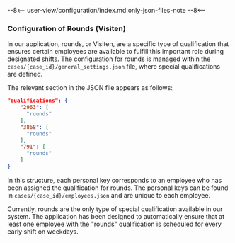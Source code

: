 --8<--
user-view/configuration/index.md:only-json-files-note
--8<--

### Configuration of Rounds (Visiten)

In our application, rounds, or Visiten, are a specific type of qualification that ensures certain employees are available to fulfill this important role during designated shifts. The configuration for rounds is managed within the `cases/{case_id}/general_settings.json` file, where special qualifications are defined.

The relevant section in the JSON file appears as follows:

```json
"qualifications": {
    "2963": [
      "rounds"
    ],
    "3868": [
      "rounds"
    ],
    "791": [
      "rounds"
    ]
}
```

In this structure, each personal key corresponds to an employee who has been assigned the qualification for rounds. The personal keys can be found in `cases/{case_id}/employees.json` and are unique to each employee.

Currently, rounds are the only type of special qualification available in our system. The application has been designed to automatically ensure that at least one employee with the "rounds" qualification is scheduled for every early shift on weekdays.
